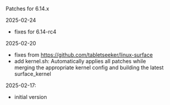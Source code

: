 Patches for 6.14.x

2025-02-24
- fixes for 6.14-rc4

2025-02-20
- fixes from https://github.com/tabletseeker/linux-surface
- add kernel.sh: Automatically applies all patches while  
  merging the appropriate kernel config and building the latest surface_kernel

2025-02-17:
- initial version
